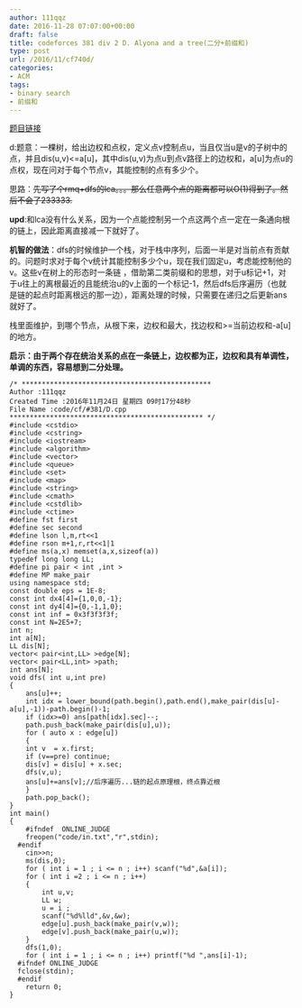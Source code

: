 ```yaml
---
author: 111qqz
date: 2016-11-28 07:07:00+00:00
draft: false
title: codeforces 381 div 2 D. Alyona and a tree(二分+前缀和)
type: post
url: /2016/11/cf740d/
categories:
- ACM
tags:
- binary search
- 前缀和
---
```


[题目链接](http://codeforces.com/contest/740/problem/D)

d:题意：一棵树，给出边权和点权，定义点v控制点u，当且仅当u是v的子树中的点，并且dis(u,v)<=a[u]，其中dis(u,v)为点u到点v路径上的边权和，a[u]为点u的点权，现在问对于每个节点v，其能控制的点有多少个。

思路：<del>先写了个rmq+dfs的lca。。。那么任意两个点的距离都可以O(1)得到了。然后不会了233333.</del>

**upd**:和lca没有什么关系，因为一个点能控制另一个点这两个点一定在一条通向根的链上，因此距离直接减一下就好了。

**机智的做法**：dfs的时候维护一个栈，对于栈中序列，后面一半是对当前点有贡献的。问题时求对于每个v统计其能控制多少个u，现在我们固定u，考虑能控制他的v。这些v在树上的形态时一条链 ，借助第二类前缀和的思想，对于u标记+1，对于u往上的离根最近的且能统治u的v上面的一个标记-1，然后dfs后序遍历（也就是链的起点时距离根远的那一边），距离处理的时候，只需要在递归之后更新ans就好了。

栈里面维护，到哪个节点，从根下来，边权和最大，找边权和>=当前边权和-a[u]的地方。

**启示：由于两个存在统治关系的点在一条链上，边权都为正，边权和具有单调性，单调的东西，容易想到二分处理。**







    
    /* ***********************************************
    Author :111qqz
    Created Time :2016年11月24日 星期四 09时17分48秒
    File Name :code/cf/#381/D.cpp
    ************************************************ */
    #include <cstdio>
    #include <cstring>
    #include <iostream>
    #include <algorithm>
    #include <vector>
    #include <queue>
    #include <set>
    #include <map>
    #include <string>
    #include <cmath>
    #include <cstdlib>
    #include <ctime>
    #define fst first
    #define sec second
    #define lson l,m,rt<<1
    #define rson m+1,r,rt<<1|1
    #define ms(a,x) memset(a,x,sizeof(a))
    typedef long long LL;
    #define pi pair < int ,int >
    #define MP make_pair
    using namespace std;
    const double eps = 1E-8;
    const int dx4[4]={1,0,0,-1};
    const int dy4[4]={0,-1,1,0};
    const int inf = 0x3f3f3f3f;
    const int N=2E5+7;
    int n;
    int a[N];
    LL dis[N];
    vector< pair<int,LL> >edge[N];
    vector< pair<LL,int> >path;
    int ans[N];
    void dfs( int u,int pre)
    {
        ans[u]++;
        int idx = lower_bound(path.begin(),path.end(),make_pair(dis[u]-a[u],-1))-path.begin()-1;
        if (idx>=0) ans[path[idx].sec]--;
        path.push_back(make_pair(dis[u],u));
        for ( auto x : edge[u])
        {
    	int v  = x.first;
    	if (v==pre) continue;
    	dis[v] = dis[u] + x.sec;
    	dfs(v,u);
    	ans[u]+=ans[v];//后序遍历...链的起点原理根，终点靠近根
        }
        path.pop_back();
    }
    int main()
    {
    	#ifndef  ONLINE_JUDGE 
    	freopen("code/in.txt","r",stdin);
      #endif
    	cin>>n;
    	ms(dis,0);
    	for ( int i = 1 ; i <= n ; i++) scanf("%d",&a[i]);
    	for ( int i =2 ; i <= n ; i++)
    	{
    	    int u,v;
    	    LL w;
    	    u = i ;
    	    scanf("%d%lld",&v,&w);
    	    edge[u].push_back(make_pair(v,w));
    	    edge[v].push_back(make_pair(u,w));
    	}
    	dfs(1,0);
    	for ( int i = 1 ; i <= n ; i++) printf("%d ",ans[i]-1);
      #ifndef ONLINE_JUDGE  
      fclose(stdin);
      #endif
        return 0;
    }
    





